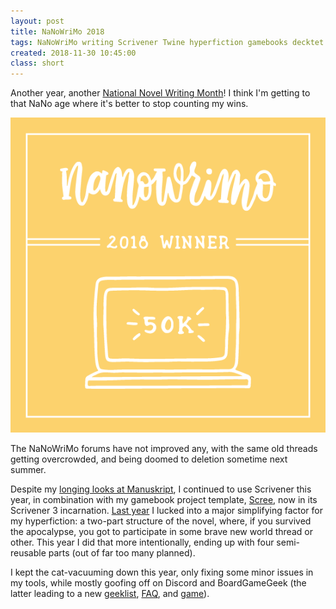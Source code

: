 ```yaml
---
layout: post
title: NaNoWriMo 2018
tags: NaNoWriMo writing Scrivener Twine hyperfiction gamebooks decktet
created: 2018-11-30 10:45:00
class: short
---
```

Another year, another [National Novel Writing Month](http://www.nanowrimo.org/)!  I think I'm getting to that NaNo age where it's better to stop counting my wins.

![nano 2018 winner badge](/files/pictures/nano2018-winner-square.png)

The NaNoWriMo forums have not improved any, with the same old threads getting overcrowded, and being doomed to deletion sometime next summer.

Despite my [longing looks at Manuskript](/blog/2018/11/05/manuskript/), I continued to use Scrivener this year, in combination with my gamebook project template, [Scree](/tools/scree/), now in its Scrivener 3 incarnation.  [Last year](/blog/2017/11/30/nanowrimo-2017/) I lucked into a major simplifying factor for my hyperfiction: a two-part structure of the novel, where, if you survived the apocalypse, you got to participate in some brave new world thread or other.  This year I did that more intentionally, ending up with four semi-reusable parts (out of far too many planned).

I kept the cat-vacuuming down this year, only fixing some minor issues in my tools, while mostly goofing off on Discord and BoardGameGeek (the latter leading to a new [geeklist](https://boardgamegeek.com/geeklist/248589/my-top-20-obscurities-under-500-votes), [FAQ](https://www.boardgamegeek.com/wiki/page/Century:_Eastern_Wonders_FAQ), and [game](/games/decktet/decktown/)).
